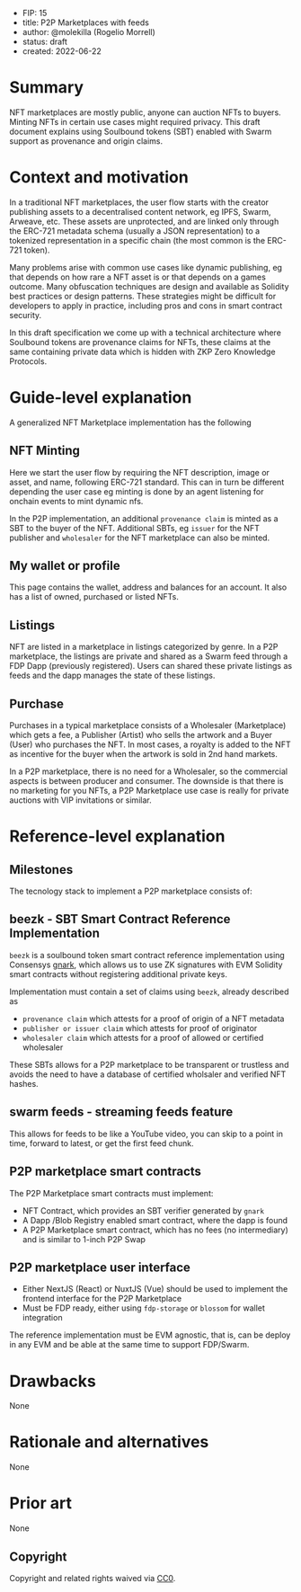 - FIP: 15
- title: P2P Marketplaces with feeds
- author: @molekilla (Rogelio Morrell)
- status: draft
- created: 2022-06-22

# Summary

NFT marketplaces are mostly public, anyone can auction NFTs to buyers. Minting NFTs in certain use cases might required privacy. This draft document explains using Soulbound tokens (SBT) enabled with Swarm support as provenance and origin claims.

# Context and motivation
In a traditional NFT marketplaces, the user flow starts with the creator publishing assets to a decentralised content network, eg IPFS, Swarm, Arweave, etc. These assets are unprotected, and are linked only through the ERC-721 metadata schema (usually a JSON representation) to a tokenized representation in a specific chain (the most common is the ERC-721 token).

Many problems arise with common use cases like dynamic publishing, eg that depends on how rare a NFT asset is or that depends on a games outcome. Many obfuscation techniques are design and available as Solidity best practices or design patterns. These strategies might be difficult for developers to apply in practice, including pros and cons in smart contract security.

In this draft specification we come up with a technical architecture where Soulbound tokens are provenance claims for NFTs, these claims at the same containing private data which is hidden with ZKP Zero Knowledge Protocols.

# Guide-level explanation

A generalized NFT Marketplace implementation has the following

## NFT Minting
Here we start the user flow by requiring the NFT description, image or asset, and name, following ERC-721 standard. This can in turn be different depending the user case eg minting is done by an agent listening for onchain events to mint dynamic nfs.

In the P2P implementation, an additional `provenance claim` is minted as a SBT to the buyer of the NFT. Additional SBTs, eg `issuer` for the NFT publisher and `wholesaler` for the NFT marketplace can also be minted.

## My wallet or profile
This page contains the wallet, address and balances for an account. It also has a list of owned, purchased or listed NFTs.

## Listings
NFT are listed in a marketplace in listings categorized by genre. In a P2P marketplace, the listings are private and shared as a Swarm feed through a FDP Dapp (previously registered). Users can shared these private listings as feeds and the dapp manages the state of these listings.

## Purchase
Purchases in a typical marketplace consists of a Wholesaler (Marketplace) which gets a fee, a Publisher (Artist) who sells the artwork and a Buyer (User) who purchases the NFT. In most cases, a royalty is added to the NFT as incentive for the buyer when the artwork is sold in 2nd hand markets.

In a P2P marketplace, there is no need for a Wholesaler, so the commercial aspects is between producer and consumer. The downside is that there is no marketing for you NFTs, a P2P Marketplace use case is really for private auctions with VIP invitations or similar.

# Reference-level explanation

## Milestones

The tecnology stack to implement a P2P marketplace consists of:

## beezk - SBT Smart Contract Reference Implementation

`beezk` is a soulbound token smart contract reference implementation using Consensys [gnark](https://docs.gnark.consensys.net/en/latest/), which allows us to use ZK signatures with EVM Solidity smart contracts without registering additional private keys. 

Implementation must contain a set of claims using `beezk`, already described as

- `provenance claim` which attests for a proof of origin of a NFT metadata
- `publisher or issuer claim` which attests for proof of originator
- `wholesaler claim` which attests for a proof of allowed or certified wholesaler

These SBTs allows for a P2P marketplace to be transparent or trustless and avoids the need to have a database of certified wholsaler and verified NFT hashes.

## swarm feeds - streaming feeds feature

This allows for feeds to be like a YouTube video, you can skip to a point in time, forward to latest, or get the first feed chunk. 

## P2P marketplace smart contracts

The P2P Marketplace smart contracts must implement:

- NFT Contract, which provides an SBT verifier generated by `gnark`
- A Dapp /Blob Registry enabled smart contract, where the dapp is found
- A P2P Marketplace smart contract, which has no fees (no intermediary) and is similar to 1-inch P2P Swap

## P2P marketplace user interface

- Either NextJS (React) or NuxtJS (Vue) should be used to implement the frontend interface for the P2P Marketplace
- Must be FDP ready, either using `fdp-storage` or `blossom` for wallet integration

The reference implementation must be EVM agnostic, that is, can be deploy in any EVM and be able at the same time to support FDP/Swarm.


# Drawbacks

None

# Rationale and alternatives

None


# Prior art

None

## Copyright

Copyright and related rights waived via [CC0](https://creativecommons.org/publicdomain/zero/1.0/).
